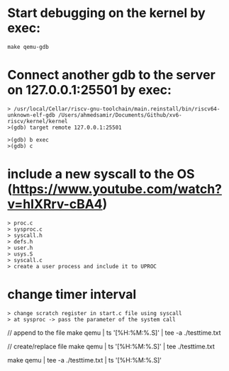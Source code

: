 # Start debugging on the kernel by exec:
    make qemu-gdb

# Connect another gdb to the server on 127.0.0.1:25501 by exec:
    > /usr/local/Cellar/riscv-gnu-toolchain/main.reinstall/bin/riscv64-unknown-elf-gdb /Users/ahmedsamir/Documents/Github/xv6-riscv/kernel/kernel
    >(gdb) target remote 127.0.0.1:25501

    >(gdb) b exec
    >(gdb) c
    

# include a new syscall to the OS (https://www.youtube.com/watch?v=hIXRrv-cBA4)
    > proc.c
    > sysproc.c
    > syscall.h
    > defs.h
    > user.h
    > usys.S
    > syscall.c
    > create a user process and include it to UPROC





# change timer interval
    > change scratch register in start.c file using syscall
    > at sysproc -> pass the parameter of the system call



// append to the file
make qemu | ts '[%H:%M:%.S]' | tee -a ./testtime.txt

// create/replace file
make qemu | ts '[%H:%M:%.S]' | tee ./testtime.txt


make qemu | tee -a ./testtime.txt | ts '[%H:%M:%.S]'
